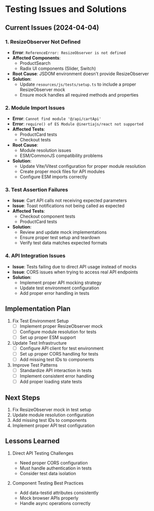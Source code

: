 # Testing Issues and Solutions

## Current Issues (2024-04-04)

### 1. ResizeObserver Not Defined
- **Error**: `ReferenceError: ResizeObserver is not defined`
- **Affected Components**: 
  - ProductSearch
  - Radix UI components (Slider, Switch)
- **Root Cause**: JSDOM environment doesn't provide ResizeObserver
- **Solution**: 
  - Update `resources/js/tests/setup.ts` to include a proper ResizeObserver mock
  - Ensure mock handles all required methods and properties

### 2. Module Import Issues
- **Error**: `Cannot find module '@/api/cartApi'`
- **Error**: `require() of ES Module @inertiajs/react not supported`
- **Affected Tests**:
  - ProductCard tests
  - Checkout tests
- **Root Cause**: 
  - Module resolution issues
  - ESM/CommonJS compatibility problems
- **Solution**:
  - Update Vite/Vitest configuration for proper module resolution
  - Create proper mock files for API modules
  - Configure ESM imports correctly

### 3. Test Assertion Failures
- **Issue**: Cart API calls not receiving expected parameters
- **Issue**: Toast notifications not being called as expected
- **Affected Tests**:
  - Checkout component tests
  - ProductCard tests
- **Solution**:
  - Review and update mock implementations
  - Ensure proper test setup and teardown
  - Verify test data matches expected formats

### 4. API Integration Issues
- **Issue**: Tests failing due to direct API usage instead of mocks
- **Issue**: CORS issues when trying to access real API endpoints
- **Solution**:
  - Implement proper API mocking strategy
  - Update test environment configuration
  - Add proper error handling in tests

## Implementation Plan

1. Fix Test Environment Setup
   - [ ] Implement proper ResizeObserver mock
   - [ ] Configure module resolution for tests
   - [ ] Set up proper ESM support

2. Update Test Infrastructure
   - [ ] Configure API client for test environment
   - [ ] Set up proper CORS handling for tests
   - [ ] Add missing test IDs to components

3. Improve Test Patterns
   - [ ] Standardize API interaction in tests
   - [ ] Implement consistent error handling
   - [ ] Add proper loading state tests

## Next Steps

1. Fix ResizeObserver mock in test setup
2. Update module resolution configuration
3. Add missing test IDs to components
4. Implement proper API test configuration

## Lessons Learned

1. Direct API Testing Challenges
   - Need proper CORS configuration
   - Must handle authentication in tests
   - Consider test data isolation

2. Component Testing Best Practices
   - Add data-testid attributes consistently
   - Mock browser APIs properly
   - Handle async operations correctly 